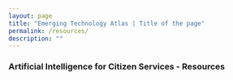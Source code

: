```yaml
---
layout: page
title: "Emerging Technology Atlas | Title of the page"
permalink: /resources/
description: ""
---
```


### Artificial Intelligence for Citizen Services - Resources
